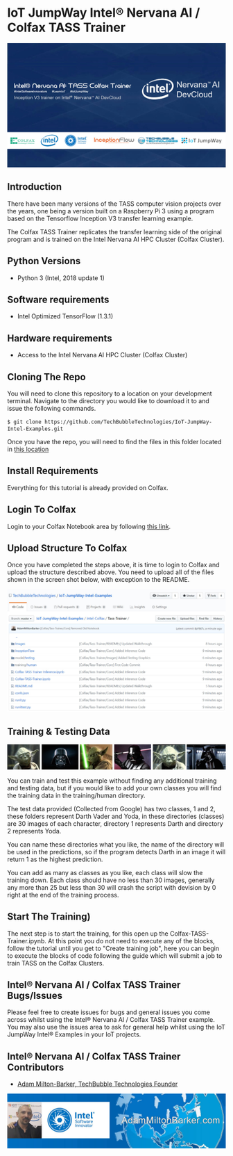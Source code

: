 # IoT JumpWay Intel® Nervana AI / Colfax TASS Trainer

![IoT JumpWay Intel® Nervana AI / Colfax Examples](../images/tass-trainer.jpg)

## Introduction

There have been many versions of the TASS computer vision projects over the years, one being a version built on a Raspberry Pi 3 using a program based on the Tensorflow Inception V3 transfer learning example. 

The Colfax TASS Trainer replicates the transfer learning side of the original program and is trained on the Intel Nervana AI HPC Cluster (Colfax Cluster).

## Python Versions

- Python 3 (Intel, 2018 update 1)

## Software requirements

- Intel Optimized TensorFlow (1.3.1)

## Hardware requirements

- Access to the Intel Nervana AI HPC Cluster (Colfax Cluster)

## Cloning The Repo

You will need to clone this repository to a location on your development terminal. Navigate to the directory you would like to download it to and issue the following commands.

    $ git clone https://github.com/TechBubbleTechnologies/IoT-JumpWay-Intel-Examples.git
	
Once you have the repo, you will need to find the files in this folder located in [this location](https://github.com/TechBubbleTechnologies/IoT-JumpWay-Intel-Examples/tree/master/Intel-Colfax/Tass-Trainer "this location")

## Install Requirements

Everything for this tutorial is already provided on Colfax.

## Login To Colfax

Login to your Colfax Notebook area by following [this link](https://access.colfaxresearch.com/?p=connect "this link").

## Upload Structure To Colfax

Once you have completed the steps above, it is time to login to Colfax and upload the structure described above. You need to upload all of the files shown in the screen shot below, with exception to the README.

![IoT JumpWay Intel® Nervana AI / Colfax Examples](Images/file-structure.jpg)

## Training & Testing Data

![IoT JumpWay Intel® Nervana AI / Colfax Examples](Images/data.jpg)

You can train and test this example without finding any additional training and testing data, but if you would like to add your own classes you will find the training data in the training/human directory. 

The test data provided (Collected from Google) has two classes, 1 and 2, these folders represent Darth Vader and Yoda, in these directories (classes) are 30 images of each character, directory 1 represents Darth and directory 2 represents Yoda. 

You can name these directories what you like, the name of the directory will be used in the predictions, so if the program detects Darth in an image it will return 1 as the highest prediction. 

You can add as many as classes as you like, each class will slow the training down. Each class should have no less than 30 images, generally any more than 25 but less than 30 will crash the script with devision by 0 right at the end of the training process.

## Start The Training)

The next step is to start the training, for this open up the Colfax-TASS-Trainer.ipynb. At this point you do not need to execute any of the blocks, follow the tutorial until you get to "Create training job", here you can begin to execute the blocks of code following the guide which will submit a job to train TASS on the Colfax Clusters.

## Intel® Nervana AI / Colfax TASS Trainer Bugs/Issues

Please feel free to create issues for bugs and general issues you come across whilst using the Intel® Nervana AI / Colfax TASS Trainer example. You may also use the issues area to ask for general help whilst using the IoT JumpWay Intel® Examples in your IoT projects.

## Intel® Nervana AI / Colfax TASS Trainer Contributors

- [Adam Milton-Barker, TechBubble Technologies Founder](https://github.com/AdamMiltonBarker "Adam Milton-Barker, TechBubble Technologies Founder")

![Adam Milton-Barker,  Intel Software Innovator](../../images/main/Intel-Software-Innovator.jpg) 



